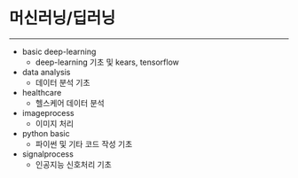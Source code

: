 # 머신러닝/딥러닝
---

* basic deep-learning
  - deep-learning 기초 및 kears, tensorflow
* data analysis
  - 데이터 분석 기초
* healthcare
  - 헬스케어 데이터 분석
* imageprocess
  - 이미지 처리
* python basic
  - 파이썬 및 기타 코드 작성 기초
* signalprocess
  - 인공지능 신호처리 기초
